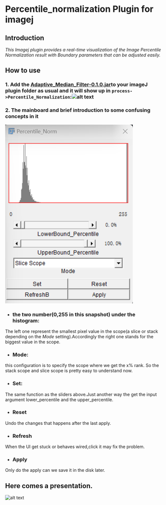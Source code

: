 # Percentile_normalization Plugin for imagej

## Introduction

*This Imagej plugin provides a real-time visualization of the Image Percentile Normalization result with Boundary parameters that can be adjusted easily.*

## How to use

### 1. Add the [Adaptive_Median_Filter-0.1.0.jar]()to your imageJ plugin folder as usual and it will show up in `process->Percentile_Normalization`:![alt text](image-1.png)

### 2. The mainboard and brief introduction to some confusing concepts in it

![alt text](./imgs/image-2.png)
* ###  the two number(0,255 in this snapshot) under the histogram:
The left one represent the smallest pixel value in the scope(a slice or stack depending on the *Mode* setting).Accordingly the right one stands for the biggest value in the scope.
* ### Mode:     
this configuration is to specify the scope where we get the x% rank. So the stack scope and slice scope is pretty easy to understand now.
+ ### Set: 
The same function as the sliders above.Just another way the get the input argument lower_percentile and the upper_percentile.
* ### Reset
Undo the changes that happens after the last apply.
* ### Refresh
When the UI get stuck or behaves wired,click it may fix the problem.
* ### Apply
Only do the apply can we save it in the disk later.
## Here comes a presentation.
![alt text](./imgs/b65974b5-d04d-4948-8600-1fa80ff72d7c.gif)